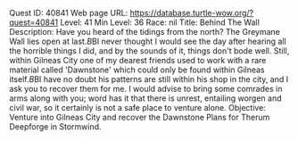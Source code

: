 Quest ID: 40841
Web page URL: https://database.turtle-wow.org/?quest=40841
Level: 41
Min Level: 36
Race: nil
Title: Behind The Wall
Description: Have you heard of the tidings from the north? The Greymane Wall lies open at last.$B$BI never thought I would see the day after hearing all the horrible things I did, and by the sounds of it, things don't bode well. Still, within Gilneas City one of my dearest friends used to work with a rare material called 'Dawnstone' which could only be found within Gilneas itself.$B$BI have no doubt his patterns are still within his shop in the city, and I ask you to recover them for me. I would advise to bring some comrades in arms along with you; word has it that there is unrest, entailing worgen and civil war, so it certainly is not a safe place to venture alone.
Objective: Venture into Gilneas City and recover the Dawnstone Plans for Therum Deepforge in Stormwind.
